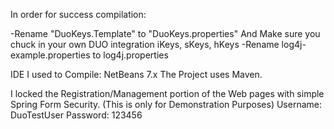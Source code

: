 In order for success compilation:

-Rename "DuoKeys.Template" to "DuoKeys.properties"
 And Make sure you chuck in your own DUO integration iKeys, sKeys, hKeys
-Rename log4j-example.properties to log4j.properties

IDE I used to Compile: NetBeans 7.x
The Project uses Maven.

I locked the Registration/Management portion of the Web pages with simple Spring Form Security.
(This is only for Demonstration Purposes)
Username: DuoTestUser
Password: 123456
